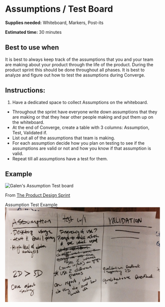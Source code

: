 # Assumptions / Test Board
**Supplies needed:** Whiteboard, Markers, Post-its

**Estimated time:** 30 minutes

## Best to use when

It is best to always keep track of the assumptions
that you and your team are making about
your product through the life of the product.
During the product sprint this should be done throughout all phases.
It is best to analyze and figure out how to test the assumptions
during Converge.

## Instructions:

1. Have a dedicated space to collect Assumptions on the whiteboard.
* Throughout the sprint have everyone write down assumptions
that they are making or that they hear other people making
and put them up on the whiteboard.
* At the end of Converge, create a table with 3 columns:
Assumption, Test, Validated if.
* List out all of the assumptions that team is making.
* For each assumption decide how you plan on testing
to see if the assumptions are valid or not
and how you know if that assumption is valid.
* Repeat till all assumptions have a test for them.

## Example

![Galen's Assumption Test board](http://images.thoughtbot.com/the-product-design-sprint/assumptions.jpg)

From [The Product Design Sprint](http://robots.thoughtbot.com/the-product-design-sprint)

Assumption Test Example
![](business-model-canvas-images/assumption-test.jpg)
